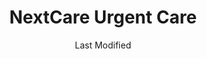 ---
layout: location-page
date: Last Modified
description: "Local COVID-19 testing is available at NextCare Urgent Care in Phoenix, Arizona, USA."
permalink: "locations/arizona/phoenix/nextcare-urgent-care-6/"
tags:
  - locations
  - arizona
title: NextCare Urgent Care
uniqueName: nextcare-urgent-care-6
state: Arizona
stateAbbr: AZ
hood: "Phoenix"
address: "5920 W McDowell Rd"
city: "Phoenix"
zip: "85035"
zipsNearby: "85320 85117 85118 85119 85120 85178 85190 85322 85323 85338 85392 85395 85324 85326 85396 85122 85123 85130 85193 85194 85329 85327 85331 85377 85224 85225 85226 85244 85246 85248 85249 85286 85128 85335 85337 85233 85234 85295 85296 85297 85298 85299 85301 85302 85303 85304 85305 85306 85307 85308 85309 85310 85311 85312 85318 85236 85339 85340 85138 85139 86333 86343 85201 85202 85203 85204 85205 85206 85207 85208 85209 85210 85211 85212 85213 85214 85215 85216 85274 85275 85277 85342 85343 85345 85380 85381 85382 85383 85385 85001 85002 85003 85004 85005 85006 85007 85008 85009 85010 85011 85012 85013 85014 85015 85016 85017 85018 85019 85020 85021 85022 85023 85024 85025 85026 85027 85028 85029 85030 85031 85032 85033 85034 85035 85036 85037 85038 85039 85040 85041 85042 85043 85044 85045 85046 85048 85050 85051 85053 85054 85055 85060 85061 85062 85063 85064 85065 85066 85067 85068 85069 85070 85071 85072 85073 85074 85075 85076 85078 85079 85080 85082 85083 85085 85086 85087 85097 85098 85127 85140 85142 85143 85121 85147 85250 85251 85252 85253 85254 85255 85256 85257 85258 85259 85260 85261 85262 85263 85264 85266 85267 85268 85269 85271 85172 85351 85372 85373 85374 85375 85376 85378 85379 85387 85388 85280 85281 85282 85283 85284 85285 85287 85353 85354 85553 85191 85355 85358 85390 85361 85363 85077 85096 85099 85217 85218 85219 85220 85221 85222 85223 85227 85228 85230 85232 85238 85239 85240 85242 85243 85247 85272 85278 85289 85290 85291 85293 85294 85313" 
mapUrl: "http://maps.apple.com/?q=NextCare+Urgent+Care&address=5920+W+McDowell+Rd,Phoenix,Arizona,85035"
locationType: Drive-thru
phone: "623-245-0440"
website: "https://nextcare.com/curbside/"
onlineBooking: true
closed: undefined
closedUpdate: June 30th, 2020
notes: "For individuals with symptoms."
days: Everyday
hours: 8AM-8PM
ctaMessage: Schedule a test
ctaUrl: "https://nextcare.com/curbside/"
---